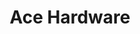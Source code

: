 ---
title: "Ace Hardware"
url: /atlanta/ace-hardware-memorial-drive-southeast/
shop: doityourself
---